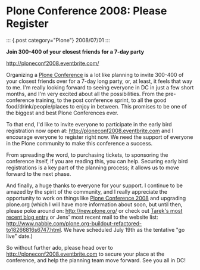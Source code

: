 # Plone Conference 2008: Please Register

::: {.post category="Plone"}
2008/07/01
:::

**Join 300-400 of your closest friends for a 7-day party**

<http://ploneconf2008.eventbrite.com/>

Organizing a [Plone
Conference](http://plone.org/events/conference/2008-washington-dc) is a
lot like planning to invite 300-400 of your closest friends over for a
7-day long party, or, at least, it feels that way to me. I\'m really
looking forward to seeing everyone in DC in just a few short months, and
I\'m very excited about all the possibilities. From the pre-conference
training, to the post conference sprint, to all the good
food/drink/people/places to enjoy in between. This promises to be one of
the biggest and best Plone Conferences ever.

To that end, I\'d like to invite everyone to participate in the early
bird registration now open at: <http://ploneconf2008.eventbrite.com> and
I encourage everyone to register right now. We need the support of
everyone in the Plone community to make this conference a success.

From spreading the word, to purchasing tickets, to sponsoring the
conference itself, if you are reading this, you can help. Securing early
bird registrations is a key part of the planning process; it allows us
to move forward to the next phase.

And finally, a huge thanks to everyone for your support. I continue to
be amazed by the spirit of the community, and I really appreciate the
opportunity to work on things like [Plone Conference
2008](http://plone.org/events/conferences/2008-washington-dc) and
upgrading plone.org (which I will have more information about soon, but
until then, please poke around on: <http://new.plone.org/> or check out
[Tarek\'s most recent blog
entry](http://tarekziade.wordpress.com/2008/07/01/ploneorg-migration/)
or Jens\' most recent mail to the website list:
<http://www.nabble.com/plone.org-buildout-refactored-to18266816s6747.html>.
We have scheduled July 19th as the tentative \"go live\" date.)

So without further ado, please head over to
<http://ploneconf2008.eventbrite.com> to secure your place at the
conference, and help the planning team move forward. See you all in DC!
